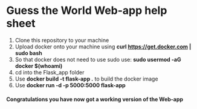 # Guess the World Web-app help sheet

1. Clone this repository to your machine
2. Upload docker onto your machine using 
     **curl https://get.docker.com | sudo bash**
3. So that docker does not need to use sudo use:
     **sudo usermod -aG docker $(whoami)**
4. cd into the Flask_app folder
5. Use **docker build -t flask-app .** to build the docker image
6. Use **docker run -d -p 5000:5000 flask-app**

#### Congratulations you have now got a working version of the Web-app
